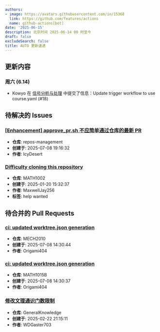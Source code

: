 ```yaml
---
authors:
- image: https://avatars.githubusercontent.com/in/15368
  link: https://github.com/features/actions
  name: github-actions[bot]
date: '2025-06-15'
description: 北京时间 2025-06-14 00 时至今
draft: false
excludeSearch: false
title: AUTO 更新速递
---
```


## 更新内容

### 周六 (6.14)

- Kowyo 在 [信号分析与处理](https://github.com/HITSZ-OpenAuto/AUTO2005) 中提交了信息：Update trigger workflow to use course.yaml (#18)

## 待解决的 Issues

### [[Enhancement] approve_pr.sh 不应简单通过仓库的最新 PR](https://github.com/HITSZ-OpenAuto/repos-management/issues/5)

- **仓库**: repos-management
- **创建于**: 2025-07-08 19:16:32
- **作者**: IcyDesert

### [Difficulty cloning this repository](https://github.com/HITSZ-OpenAuto/MATH1002/issues/13)

- **仓库**: MATH1002
- **创建于**: 2025-01-20 15:32:37
- **作者**: MaxwellJay256
- **标签**: help wanted

## 待合并的 Pull Requests

### [ci: updated worktree.json generation](https://github.com/HITSZ-OpenAuto/MECH2010/pull/9)

- **仓库**: MECH2010
- **创建于**: 2025-07-08 14:30:44
- **作者**: Origami404

### [ci: updated worktree.json generation](https://github.com/HITSZ-OpenAuto/MATH1015B/pull/14)

- **仓库**: MATH1015B
- **创建于**: 2025-07-08 14:30:37
- **作者**: Origami404

### [修改文理通识门数限制](https://github.com/HITSZ-OpenAuto/GeneralKnowledge/pull/6)

- **仓库**: GeneralKnowledge
- **创建于**: 2025-02-22 21:15:11
- **作者**: WDGaster703

